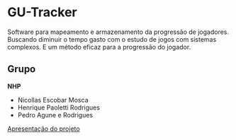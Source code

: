 # GU-Tracker

Software para mapeamento e armazenamento da progressão de jogadores.  
Buscando diminuir o tempo gasto com o estudo de jogos com sistemas complexos. E um método eficaz para a progressão do jogador.

## Grupo

**NHP**

- Nicollas Escobar Mosca
- Henrique Paoletti Rodrigues
- Pedro Agune e Rodrigues

[Apresentação do projeto](https://prezi.com/view/kQ2nSieulnhnJinsBW5F/)
